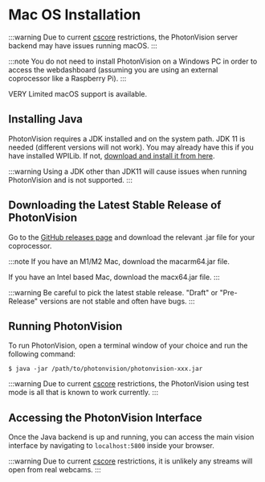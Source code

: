# Mac OS Installation

:::warning
Due to current [cscore](https://github.com/wpilibsuite/allwpilib/tree/main/cscore) restrictions, the PhotonVision server backend may have issues running macOS.
:::

:::note
You do not need to install PhotonVision on a Windows PC in order to access the webdashboard (assuming you are using an external coprocessor like a Raspberry Pi).
:::

VERY Limited macOS support is available.

## Installing Java

PhotonVision requires a JDK installed and on the system path. JDK 11 is needed (different versions will not work). You may already have this if you have installed WPILib. If not, [download and install it from here](https://adoptium.net/temurin/releases?version=11).

:::warning
Using a JDK other than JDK11 will cause issues when running PhotonVision and is not supported.
:::

## Downloading the Latest Stable Release of PhotonVision

Go to the [GitHub releases page](https://github.com/PhotonVision/photonvision/releases) and download the relevant .jar file for your coprocessor.

:::note
If you have an M1/M2 Mac, download the macarm64.jar file.

If you have an Intel based Mac, download the macx64.jar file.
:::

:::warning
Be careful to pick the latest stable release. "Draft" or "Pre-Release" versions are not stable and often have bugs.
:::

## Running PhotonVision

To run PhotonVision, open a terminal window of your choice and run the following command:

```
$ java -jar /path/to/photonvision/photonvision-xxx.jar
```

:::warning
Due to current [cscore](https://github.com/wpilibsuite/allwpilib/tree/main/cscore) restrictions, the PhotonVision using test mode is all that is known to work currently.
:::

## Accessing the PhotonVision Interface

Once the Java backend is up and running, you can access the main vision interface by navigating to `localhost:5800` inside your browser.

:::warning
Due to current [cscore](https://github.com/wpilibsuite/allwpilib/tree/main/cscore) restrictions, it is unlikely any streams will open from real webcams.
:::
